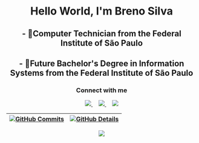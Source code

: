 <h1 align="center">
  Hello World, I'm Breno Silva
</h1>
 
 <div align="center">
<!--   <img height="380em" src="https://user-images.githubusercontent.com/70382532/138322189-2db8df52-9dcb-40a0-88a8-c365466bd33d.gif"/> -->

  <h2>- 📖Computer Technician from the Federal Institute of São Paulo</h2>
  <h2>- 📖Future Bachelor's Degree in Information Systems from the Federal Institute of São Paulo</h2>
  
<h3 align="center">
  Connect with me
</h3>

<div align="center">
<p>
 <a href="https://www.instagram.com/brenocvs/" target="_blank">
    <img src="https://skillicons.dev/icons?i=instagram" />
  </a>
  &nbsp;&nbsp;&nbsp;
  <a href="https://www.linkedin.com/in/breno-vialle-b8966234b" target="_blank">
    <img src="https://skillicons.dev/icons?i=linkedin" />
  </a>
  &nbsp;&nbsp;&nbsp;
  <a href="mailto:brenocvsilva14@gmail.com" target="_blank">
    <img src="https://skillicons.dev/icons?i=gmail" />
  </a>
</p>
</div>


  

  
 | [![GitHub Commits](http://github-profile-summary-cards.vercel.app/api/cards/productive-time?username=BrenoCVS&theme=dracula&utcOffset=-3)](https://github.com/vn7n24fzkq/github-profile-summary-cards) | [![GitHub Details](http://github-profile-summary-cards.vercel.app/api/cards/profile-details?username=BrenoCVS&theme=dracula)](https://github.com/vn7n24fzkq/github-profile-summary-cards) |  
 | ----------- | ----------- |


 
  <div align="center" >
<a href="https://skillicons.dev"   >
  <img src="https://skillicons.dev/icons?i=git,vscode,javascript,css,html,github,linux,postman,bootstrap,mysql,postgres,php,java,cpp,python" />
</a>
  <br />

  </div>

 
##
 






 
  
  

  



